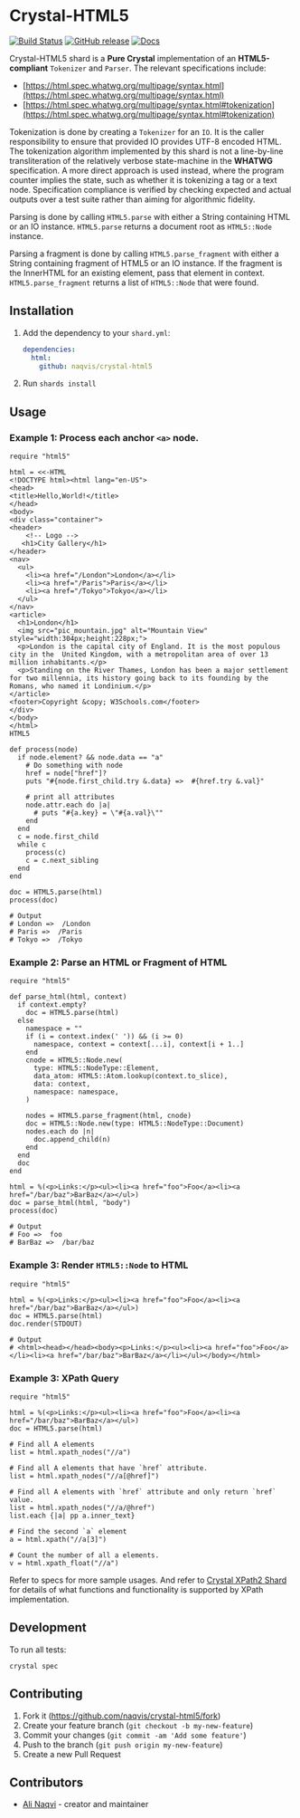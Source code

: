 # Crystal-HTML5
[![Build Status](https://travis-ci.org/naqvis/crystal-html5.svg?branch=master)](https://travis-ci.org/naqvis/crystal-html5)
[![GitHub release](https://img.shields.io/github/release/naqvis/crystal-html5.svg)](https://github.com/naqvis/crystal-html5/releases)
[![Docs](https://img.shields.io/badge/docs-available-brightgreen.svg)](https://naqvis.github.io/crystal-html5/)

Crystal-HTML5 shard is a **Pure Crystal** implementation of an **HTML5-compliant** `Tokenizer` and `Parser`.
The relevant specifications include:
- [https://html.spec.whatwg.org/multipage/syntax.html](https://html.spec.whatwg.org/multipage/syntax.html)
- [https://html.spec.whatwg.org/multipage/syntax.html#tokenization](https://html.spec.whatwg.org/multipage/syntax.html#tokenization)

Tokenization is done by creating a `Tokenizer` for an `IO`. It is the caller
responsibility to ensure that provided IO provides UTF-8 encoded HTML.
The tokenization algorithm implemented by this shard is not a line-by-line
transliteration of the relatively verbose state-machine in the **WHATWG**
specification. A more direct approach is used instead, where the program
counter implies the state, such as whether it is tokenizing a tag or a text
node. Specification compliance is verified by checking expected and actual
outputs over a test suite rather than aiming for algorithmic fidelity.

Parsing is done by calling `HTML5.parse` with either a String containing HTML
or an IO instance. `HTML5.parse` returns a document root as `HTML5::Node` instance.

Parsing a fragment is done by calling `HTML5.parse_fragment` with either a String containing fragment of HTML5
or an IO instance. If the fragment is the InnerHTML for an existing element, pass that element in context.
`HTML5.parse_fragment` returns a list of `HTML5::Node` that were found.

## Installation

1. Add the dependency to your `shard.yml`:

   ```yaml
   dependencies:
     html:
       github: naqvis/crystal-html5
   ```

2. Run `shards install`

## Usage

### Example 1: Process each anchor `<a>` node.
```crystal
require "html5"

html = <<-HTML
<!DOCTYPE html><html lang="en-US">
<head>
<title>Hello,World!</title>
</head>
<body>
<div class="container">
<header>
	<!-- Logo -->
   <h1>City Gallery</h1>
</header>
<nav>
  <ul>
    <li><a href="/London">London</a></li>
    <li><a href="/Paris">Paris</a></li>
    <li><a href="/Tokyo">Tokyo</a></li>
  </ul>
</nav>
<article>
  <h1>London</h1>
  <img src="pic_mountain.jpg" alt="Mountain View" style="width:304px;height:228px;">
  <p>London is the capital city of England. It is the most populous city in the  United Kingdom, with a metropolitan area of over 13 million inhabitants.</p>
  <p>Standing on the River Thames, London has been a major settlement for two millennia, its history going back to its founding by the Romans, who named it Londinium.</p>
</article>
<footer>Copyright &copy; W3Schools.com</footer>
</div>
</body>
</html>
HTML5

def process(node)
  if node.element? && node.data == "a"
    # Do something with node
    href = node["href"]?
    puts "#{node.first_child.try &.data} =>  #{href.try &.val}"

    # print all attributes
    node.attr.each do |a|
      # puts "#{a.key} = \"#{a.val}\""
    end
  end
  c = node.first_child
  while c
    process(c)
    c = c.next_sibling
  end
end

doc = HTML5.parse(html)
process(doc)

# Output
# London =>  /London
# Paris =>  /Paris
# Tokyo =>  /Tokyo
```

### Example 2: Parse an HTML or Fragment of HTML
```crystal
require "html5"

def parse_html(html, context)
  if context.empty?
    doc = HTML5.parse(html)
  else
    namespace = ""
    if (i = context.index(' ')) && (i >= 0)
      namespace, context = context[...i], context[i + 1..]
    end
    cnode = HTML5::Node.new(
      type: HTML5::NodeType::Element,
      data_atom: HTML5::Atom.lookup(context.to_slice),
      data: context,
      namespace: namespace,
    )

    nodes = HTML5.parse_fragment(html, cnode)
    doc = HTML5::Node.new(type: HTML5::NodeType::Document)
    nodes.each do |n|
      doc.append_child(n)
    end
  end
  doc
end

html = %(<p>Links:</p><ul><li><a href="foo">Foo</a><li><a href="/bar/baz">BarBaz</a></ul>)
doc = parse_html(html, "body")
process(doc)

# Output
# Foo =>  foo
# BarBaz =>  /bar/baz
```

### Example 3: Render `HTML5::Node` to HTML
```crystal
require "html5"

html = %(<p>Links:</p><ul><li><a href="foo">Foo</a><li><a href="/bar/baz">BarBaz</a></ul>)
doc = HTML5.parse(html)
doc.render(STDOUT)

# Output
# <html><head></head><body><p>Links:</p><ul><li><a href="foo">Foo</a></li><li><a href="/bar/baz">BarBaz</a></li></ul></body></html>
```

### Example 3: XPath Query
```crystal
require "html5"

html = %(<p>Links:</p><ul><li><a href="foo">Foo</a><li><a href="/bar/baz">BarBaz</a></ul>)
doc = HTML5.parse(html)

# Find all A elements
list = html.xpath_nodes("//a")

# Find all A elements that have `href` attribute.
list = html.xpath_nodes("//a[@href]")

# Find all A elements with `href` attribute and only return `href` value.
list = html.xpath_nodes("//a/@href")
list.each {|a| pp a.inner_text}

# Find the second `a` element
a = html.xpath("//a[3]")

# Count the number of all a elements.
v = html.xpath_float("//a")
```

Refer to specs for more sample usages. And refer to [Crystal XPath2 Shard](https://github.com/naqvis/crystal-xpath2) for details of what functions and functionality is supported by XPath implementation.

## Development

To run all tests:

```
crystal spec
```

## Contributing

1. Fork it (<https://github.com/naqvis/crystal-html5/fork>)
2. Create your feature branch (`git checkout -b my-new-feature`)
3. Commit your changes (`git commit -am 'Add some feature'`)
4. Push to the branch (`git push origin my-new-feature`)
5. Create a new Pull Request

## Contributors

- [Ali Naqvi](https://github.com/naqvis) - creator and maintainer

